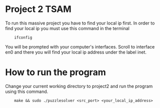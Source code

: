 # Project 2 TSAM

To run this massive project you have to find your local ip first. In order to find your local ip you must use this command in the terminal
```
    ifconfig
```

You will be prompted with your computer's interfaces. Scroll to interface en0 and there you will find your local ip address under the label inet. 

# How to run the program
Change your current working directory to project2 and run the program using this command.
```
    make && sudo ./puzzlesolver <src_port> <your_local_ip_address>
```


